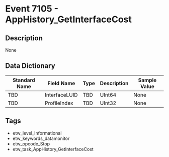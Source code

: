 # Event 7105 - AppHistory_GetInterfaceCost

## Description
None

## Data Dictionary
|Standard Name|Field Name|Type|Description|Sample Value|
|---|---|---|---|---|
|TBD|InterfaceLUID|TBD|UInt64|None|None|
|TBD|ProfileIndex|TBD|UInt32|None|None|

## Tags
* etw_level_Informational
* etw_keywords_datamonitor
* etw_opcode_Stop
* etw_task_AppHistory_GetInterfaceCost